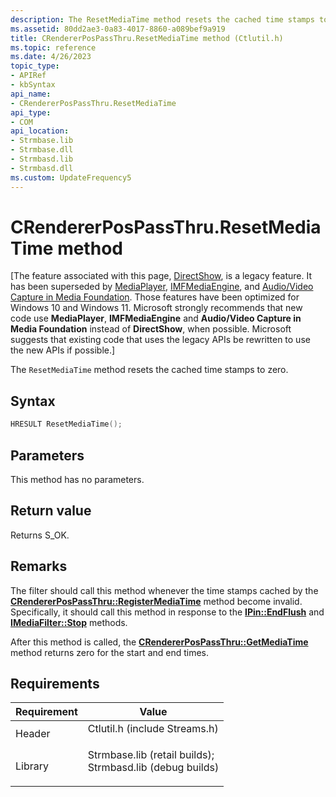 ```yaml
---
description: The ResetMediaTime method resets the cached time stamps to zero.
ms.assetid: 80dd2ae3-0a83-4017-8860-a089bef9a919
title: CRendererPosPassThru.ResetMediaTime method (Ctlutil.h)
ms.topic: reference
ms.date: 4/26/2023
topic_type: 
- APIRef
- kbSyntax
api_name: 
- CRendererPosPassThru.ResetMediaTime
api_type: 
- COM
api_location: 
- Strmbase.lib
- Strmbase.dll
- Strmbasd.lib
- Strmbasd.dll
ms.custom: UpdateFrequency5
---
```


# CRendererPosPassThru.ResetMediaTime method

\[The feature associated with this page, [DirectShow](/windows/win32/directshow/directshow), is a legacy feature. It has been superseded by [MediaPlayer](/uwp/api/Windows.Media.Playback.MediaPlayer), [IMFMediaEngine](/windows/win32/api/mfmediaengine/nn-mfmediaengine-imfmediaengine), and [Audio/Video Capture in Media Foundation](windows/win32/medfound/audio-video-capture-in-media-foundation). Those features have been optimized for Windows 10 and Windows 11. Microsoft strongly recommends that new code use **MediaPlayer**, **IMFMediaEngine** and **Audio/Video Capture in Media Foundation** instead of **DirectShow**, when possible. Microsoft suggests that existing code that uses the legacy APIs be rewritten to use the new APIs if possible.\]

The `ResetMediaTime` method resets the cached time stamps to zero.

## Syntax


```C++
HRESULT ResetMediaTime();
```



## Parameters

This method has no parameters.

## Return value

Returns S\_OK.

## Remarks

The filter should call this method whenever the time stamps cached by the [**CRendererPosPassThru::RegisterMediaTime**](crendererpospassthru-registermediatime.md) method become invalid. Specifically, it should call this method in response to the [**IPin::EndFlush**](/windows/desktop/api/Strmif/nf-strmif-ipin-endflush) and [**IMediaFilter::Stop**](/windows/desktop/api/Strmif/nf-strmif-imediafilter-stop) methods.

After this method is called, the [**CRendererPosPassThru::GetMediaTime**](crendererpospassthru-getmediatime.md) method returns zero for the start and end times.

## Requirements



| Requirement | Value |
|--------------------|--------------------------------------------------------------------------------------------------------------------------------------------------------------------------------------------|
| Header<br/>  | <dl> <dt>Ctlutil.h (include Streams.h)</dt> </dl>                                                                                   |
| Library<br/> | <dl> <dt>Strmbase.lib (retail builds); </dt> <dt>Strmbasd.lib (debug builds)</dt> </dl> |



 

 




